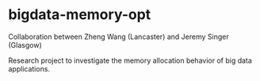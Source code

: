 # bigdata-memory-opt

Collaboration between Zheng Wang (Lancaster) and Jeremy Singer (Glasgow)

Research project to investigate the memory allocation behavior of 
big data applications.




